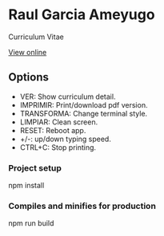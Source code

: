 # Raul Garcia Ameyugo

Curriculum Vitae


[View online](http://raul.garcia.ameyugo.eu/)


## Options
- VER: Show curriculum detail.
- IMPRIMIR: Print/download pdf version.
- TRANSFORMA: Change terminal style.
- LIMPIAR: Clean screen.
- RESET: Reboot app.
- +/-: up/down typing speed.
- CTRL+C: Stop printing.



### Project setup
npm install

### Compiles and minifies for production
npm run build
